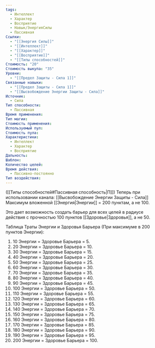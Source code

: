 ```yaml
---
tags:
  - Интеллект
  - Характер
  - Восприятие
  - Навык/ЭнергияСилы
  - Пассивная
Ссылки:
  - "[[Энергия Силы]]"
  - "[[Интеллект]]"
  - "[[Характер]]"
  - "[[Восприятие]]"
  - "[[Типы способностей]]"
Стоимость: "20"
Стоимость выкупа: "35"
Уровни:
  - "[[Предел Защиты - Сила 1]]"
Связанные навыки:
  - "[[Предел Защиты - Сила 1]]"
  - "[[Высвобождение Энергии Защиты - Сила]]"
Источник:
  - Сила
Тип способности:
  - Пассивная
Время применения: 
Тип магии: 
Стоимость применения: 
Используемый пул: 
Стоимость пула: 
Характеристики:
  - Интеллект
  - Характер
  - Восприятие
Дальность: 
Шаблон: 
Количество целей: 
Время действия:
  - Пассивно-постоянно
Тип воздействия:
---
```

([[Типы способностей#Пассивная способность|П]]) Теперь при использовании канала: [[Высвобождение Энергии Защиты - Сила]] Максимум вложенной [[Энергия|Энергии]] = 200 пунктам, а не 100.

Это дает возможность создать барьер для всех целей в радиусе действия с прочностью 100 пунктов [[Здоровье|Здоровья]], а не 50.

Таблица Траты Энергии и Здоровья Барьера
(При максимуме в 200 пунктов Энергии):

1. 10 Энергии = Здоровье Барьера = 5.
2. 20 Энергии = Здоровье Барьера = 10.
3. 30 Энергии = Здоровье Барьера = 15.
4. 40 Энергии = Здоровье Барьера = 20.
5. 50 Энергии = Здоровье Барьера = 25.
6. 60 Энергии = Здоровье Барьера = 30.
7. 70 Энергии = Здоровье Барьера = 35.
8. 80 Энергии = Здоровье Барьера = 40.
9. 90 Энергии = Здоровье Барьера = 45.
10. 100 Энергии = Здоровье Барьера = 50.
11. 110 Энергии = Здоровье Барьера = 55.
12. 120 Энергии = Здоровье Барьера = 60.
13. 130 Энергии = Здоровье Барьера = 65.
14. 140 Энергии = Здоровье Барьера = 70.
15. 150 Энергии = Здоровье Барьера = 75.
16. 160 Энергии = Здоровье Барьера = 80.
17. 170 Энергии = Здоровье Барьера = 85.
18. 180 Энергии = Здоровье Барьера = 90.
19. 190 Энергии = Здоровье Барьера = 95.
20. 200 Энергии = Здоровье Барьера = 100.